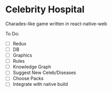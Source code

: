 # Celebrity Hospital

Charades-like game written in react-native-web

To Do:
- [ ] Redux
- [ ] DB
- [ ] Graphics
- [ ] Rules
- [ ] Knowledge Graph
- [ ] Suggest New Celeb/Diseases
- [ ] Choose Packs
- [ ] Integrate with native build
